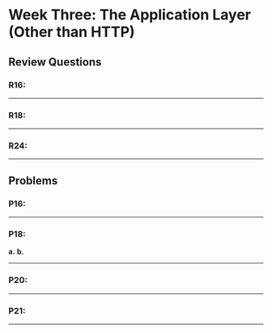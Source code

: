 # Week Three: The Application Layer (Other than HTTP)

## Review Questions

### R16:
***

### R18:
***

### R24:
***

## Problems
### P16:
***

### P18:
**a.**
**b.**
***

### P20:
***

### P21:
***